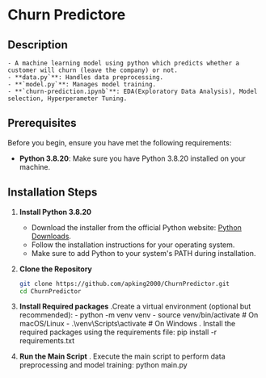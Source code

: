 # Churn Predictore 

## Description
    - A machine learning model using python which predicts whether a customer will churn (leave the company) or not.
    - **data.py`**: Handles data preprocessing.
    - **`model.py`**: Manages model training.
    - **`churn-prediction.ipynb`**: EDA(Exploratory Data Analysis), Model selection, Hyperperameter Tuning.


## Prerequisites

Before you begin, ensure you have met the following requirements:

- **Python 3.8.20**: Make sure you have Python 3.8.20 installed on your machine.

## Installation Steps

1. **Install Python 3.8.20**
   - Download the installer from the official Python website: [Python Downloads](https://www.python.org/downloads/release/python-3820/).
   - Follow the installation instructions for your operating system.
   - Make sure to add Python to your system's PATH during installation.

2. **Clone the Repository**
   ```bash
   git clone https://github.com/apking2000/ChurnPredictor.git
   cd ChurnPredictor

3. **Install Required packages**
    .Create a virtual environment (optional but recommended):
        - python -m venv venv
        - source venv/bin/activate  # On macOS/Linux
        - .\venv\Scripts\activate   # On Windows
    . Install the required packages using the requirements file:
        pip install -r requirements.txt

4. **Run the Main Script**
    . Execute the main script to perform data preprocessing and model training:
        python main.py

